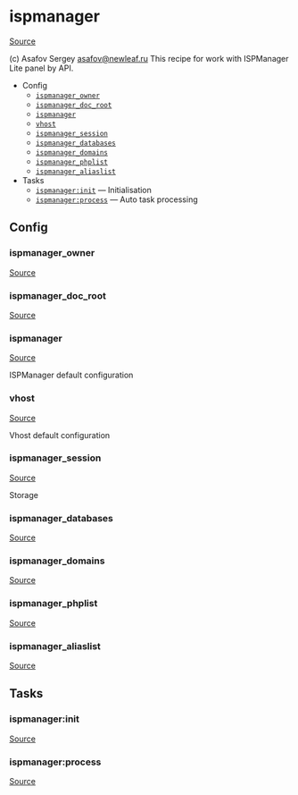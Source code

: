 <!-- DO NOT EDIT THIS FILE! -->
<!-- Instead edit contrib/ispmanager.php -->
<!-- Then run bin/docgen -->

# ispmanager

[Source](/contrib/ispmanager.php)

(c) Asafov Sergey <asafov@newleaf.ru>
This recipe for work with ISPManager Lite panel by API.


* Config
  * [`ispmanager_owner`](#ispmanager_owner)
  * [`ispmanager_doc_root`](#ispmanager_doc_root)
  * [`ispmanager`](#ispmanager)
  * [`vhost`](#vhost)
  * [`ispmanager_session`](#ispmanager_session)
  * [`ispmanager_databases`](#ispmanager_databases)
  * [`ispmanager_domains`](#ispmanager_domains)
  * [`ispmanager_phplist`](#ispmanager_phplist)
  * [`ispmanager_aliaslist`](#ispmanager_aliaslist)
* Tasks
  * [`ispmanager:init`](#ispmanager:init) — Initialisation
  * [`ispmanager:process`](#ispmanager:process) — Auto task processing

## Config
### ispmanager_owner
[Source](/contrib/ispmanager.php#L9)



### ispmanager_doc_root
[Source](/contrib/ispmanager.php#L10)



### ispmanager
[Source](/contrib/ispmanager.php#L13)

ISPManager default configuration

### vhost
[Source](/contrib/ispmanager.php#L29)

Vhost default configuration

### ispmanager_session
[Source](/contrib/ispmanager.php#L49)

Storage

### ispmanager_databases
[Source](/contrib/ispmanager.php#L50)



### ispmanager_domains
[Source](/contrib/ispmanager.php#L56)



### ispmanager_phplist
[Source](/contrib/ispmanager.php#L57)



### ispmanager_aliaslist
[Source](/contrib/ispmanager.php#L58)




## Tasks
### ispmanager:init
[Source](/contrib/ispmanager.php#L61)



### ispmanager:process
[Source](/contrib/ispmanager.php#L690)



